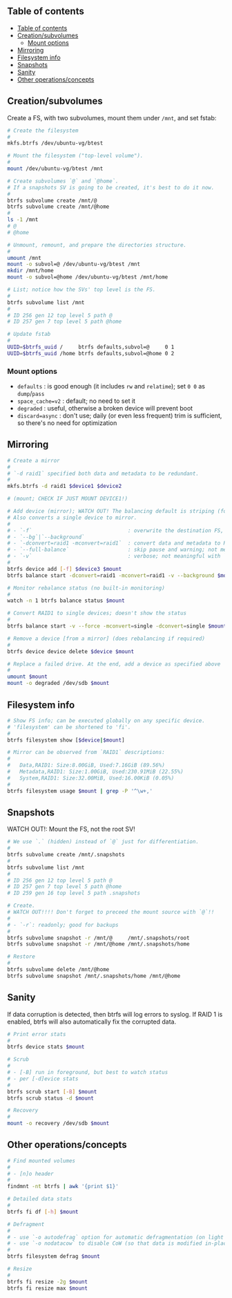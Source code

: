 ## Table of contents

- [Table of contents](#table-of-contents)
- [Creation/subvolumes](#creationsubvolumes)
  - [Mount options](#mount-options)
- [Mirroring](#mirroring)
- [Filesystem info](#filesystem-info)
- [Snapshots](#snapshots)
- [Sanity](#sanity)
- [Other operations/concepts](#other-operationsconcepts)

## Creation/subvolumes

Create a FS, with two subvolumes, mount them under `/mnt`, and set fstab:

```sh
# Create the filesystem
#
mkfs.btrfs /dev/ubuntu-vg/btest

# Mount the filesystem ("top-level volume").
#
mount /dev/ubuntu-vg/btest /mnt

# Create subvolumes `@` and `@home`.
# If a snapshots SV is going to be created, it's best to do it now.
#
btrfs subvolume create /mnt/@
btrfs subvolume create /mnt/@home
#
ls -1 /mnt
# @
# @home

# Unmount, remount, and prepare the directories structure.
#
umount /mnt
mount -o subvol=@ /dev/ubuntu-vg/btest /mnt
mkdir /mnt/home
mount -o subvol=@home /dev/ubuntu-vg/btest /mnt/home

# List; notice how the SVs' top level is the FS.
#
btrfs subvolume list /mnt
#
# ID 256 gen 12 top level 5 path @
# ID 257 gen 7 top level 5 path @home

# Update fstab
#
UUID=$btrfs_uuid /     btrfs defaults,subvol=@     0 1
UUID=$btrfs_uuid /home btrfs defaults,subvol=@home 0 2
```

### Mount options

- `defaults`       : is good enough (it includes `rw` and `relatime`); set `0 0` as `dump`/`pass`
- `space_cache=v2` : default; no need to set it
- `degraded`       : useful, otherwise a broken device will prevent boot
- `discard=async`  : don't use; daily (or even less frequent) trim is sufficient, so there's no need for optimization

## Mirroring

```sh
# Create a mirror
#
# `-d raid1` specified both data and metadata to be redundant.
#
mkfs.btrfs -d raid1 $device1 $device2

# (mount; CHECK IF JUST MOUNT DEVICE1!)

# Add device (mirror); WATCH OUT! The balancing default is striping (for data).
# Also converts a single device to mirror.
#
# - `-f`                               : overwrite the destination FS, if there is any
# - `--bg`|`--background`
# - `-dconvert=raid1 -mconvert=raid1`  : convert data and metadata to RAID1
# - `--full-balance`                   : skip pause and warning; not meaningful with `--balance` set
# - `-v`                               : verbose; not meaningful with `--balance` set
#
btrfs device add [-f] $device3 $mount
btrfs balance start -dconvert=raid1 -mconvert=raid1 -v --background $mount

# Monitor rebalance status (no built-in monitoring)
#
watch -n 1 btrfs balance status $mount

# Convert RAID1 to single devices; doesn't show the status
#
btrfs balance start -v --force -mconvert=single -dconvert=single $mount

# Remove a device [from a mirror] (does rebalancing if required)
#
btrfs device device delete $device $mount

# Replace a failed drive. At the end, add a device as specified above
#
umount $mount
mount -o degraded /dev/sdb $mount
```

## Filesystem info

```sh
# Show FS info; can be executed globally on any specific device.
# 'filesystem' can be shortened to 'fi'.
#
btrfs filesystem show [$device|$mount]

# Mirror can be observed from `RAID1` descriptions:
#
#   Data,RAID1: Size:8.00GiB, Used:7.16GiB (89.56%)
#   Metadata,RAID1: Size:1.00GiB, Used:230.91MiB (22.55%)
#   System,RAID1: Size:32.00MiB, Used:16.00KiB (0.05%)
#
btrfs filesystem usage $mount | grep -P '^\w+,'
```

## Snapshots

WATCH OUT!: Mount the FS, not the root SV!

```sh
# We use `.` (hidden) instead of `@` just for differentiation.
#
btrfs subvolume create /mnt/.snapshots
#
btrfs subvolume list /mnt
#
# ID 256 gen 12 top level 5 path @
# ID 257 gen 7 top level 5 path @home
# ID 259 gen 16 top level 5 path .snapshots

# Create.
# WATCH OUT!!!! Don't forget to preceed the mount source with `@`!!
#
# - `-r`: readonly; good for backups
#
btrfs subvolume snapshot -r /mnt/@     /mnt/.snapshots/root
btrfs subvolume snapshot -r /mnt/@home /mnt/.snapshots/home

# Restore
#
btrfs subvolume delete /mnt/@home
btrfs subvolume snapshot /mnt/.snapshots/home /mnt/@home
```

## Sanity

If data corruption is detected, then btrfs will log errors to syslog. If RAID 1 is enabled, btrfs will also automatically fix the corrupted data.

```sh
# Print error stats
#
btrfs device stats $mount

# Scrub
#
# - [-B] run in foreground, but best to watch status
# - per [-d]evice stats
#
btrfs scrub start [-B] $mount
btrfs scrub status -d $mount

# Recovery
#
mount -o recovery /dev/sdb $mount
```

## Other operations/concepts

```sh
# Find mounted volumes
#
# - [n]o header
#
findmnt -nt btrfs | awk '{print $1}'

# Detailed data stats
#
btrfs fi df [-h] $mount

# Defragment
#
# - use `-o autodefrag` option for automatic defragmentation (on light workloads)
# - use `-o nodatacow` to disable CoW (so that data is modified in-place)
#
btrfs filesystem defrag $mount

# Resize
#
btrfs fi resize -2g $mount
btrfs fi resize max $mount
```
